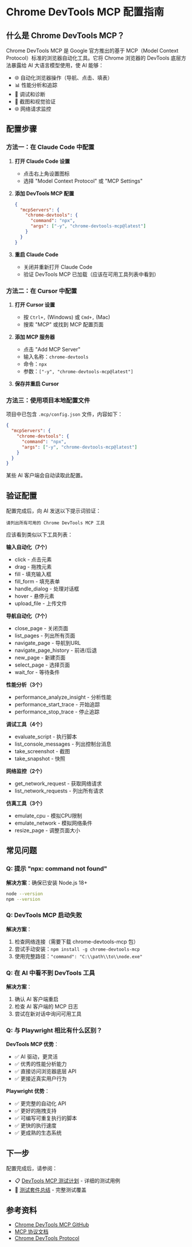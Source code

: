 # Chrome DevTools MCP 配置指南

## 什么是 Chrome DevTools MCP？

Chrome DevTools MCP 是 Google 官方推出的基于 MCP（Model Context Protocol）标准的浏览器自动化工具。它将 Chrome 浏览器的 DevTools 底层方法暴露给 AI 大语言模型使用，使 AI 能够：

- 🌐 自动化浏览器操作（导航、点击、填表）
- 📊 性能分析和追踪
- 🐛 调试和诊断
- 📸 截图和视觉验证
- 🌐 网络请求监控

## 配置步骤

### 方法一：在 Claude Code 中配置

1. **打开 Claude Code 设置**
   - 点击右上角设置图标
   - 选择 "Model Context Protocol" 或 "MCP Settings"

2. **添加 DevTools MCP 配置**
   ```json
   {
     "mcpServers": {
       "chrome-devtools": {
         "command": "npx",
         "args": ["-y", "chrome-devtools-mcp@latest"]
       }
     }
   }
   ```

3. **重启 Claude Code**
   - 关闭并重新打开 Claude Code
   - 验证 DevTools MCP 已加载（应该在可用工具列表中看到）

### 方法二：在 Cursor 中配置

1. **打开 Cursor 设置**
   - 按 `Ctrl+,` (Windows) 或 `Cmd+,` (Mac)
   - 搜索 "MCP" 或找到 MCP 配置页面

2. **添加 MCP 服务器**
   - 点击 "Add MCP Server"
   - 输入名称：`chrome-devtools`
   - 命令：`npx`
   - 参数：`["-y", "chrome-devtools-mcp@latest"]`

3. **保存并重启 Cursor**

### 方法三：使用项目本地配置文件

项目中已包含 `.mcp/config.json` 文件，内容如下：

```json
{
  "mcpServers": {
    "chrome-devtools": {
      "command": "npx",
      "args": ["-y", "chrome-devtools-mcp@latest"]
    }
  }
}
```

某些 AI 客户端会自动读取此配置。

## 验证配置

配置完成后，向 AI 发送以下提示词验证：

```
请列出所有可用的 Chrome DevTools MCP 工具
```

应该看到类似以下工具列表：

**输入自动化（7个）**
- click - 点击元素
- drag - 拖拽元素
- fill - 填充输入框
- fill_form - 填充表单
- handle_dialog - 处理对话框
- hover - 悬停元素
- upload_file - 上传文件

**导航自动化（7个）**
- close_page - 关闭页面
- list_pages - 列出所有页面
- navigate_page - 导航到URL
- navigate_page_history - 前进/后退
- new_page - 新建页面
- select_page - 选择页面
- wait_for - 等待条件

**性能分析（3个）**
- performance_analyze_insight - 分析性能
- performance_start_trace - 开始追踪
- performance_stop_trace - 停止追踪

**调试工具（4个）**
- evaluate_script - 执行脚本
- list_console_messages - 列出控制台消息
- take_screenshot - 截图
- take_snapshot - 快照

**网络监控（2个）**
- get_network_request - 获取网络请求
- list_network_requests - 列出所有请求

**仿真工具（3个）**
- emulate_cpu - 模拟CPU限制
- emulate_network - 模拟网络条件
- resize_page - 调整页面大小

## 常见问题

### Q: 提示 "npx: command not found"

**解决方案**：确保已安装 Node.js 18+
```bash
node --version
npm --version
```

### Q: DevTools MCP 启动失败

**解决方案**：
1. 检查网络连接（需要下载 chrome-devtools-mcp 包）
2. 尝试手动安装：`npm install -g chrome-devtools-mcp`
3. 使用完整路径：`"command": "C:\\path\\to\\node.exe"`

### Q: 在 AI 中看不到 DevTools 工具

**解决方案**：
1. 确认 AI 客户端重启
2. 检查 AI 客户端的 MCP 日志
3. 尝试在新对话中询问可用工具

### Q: 与 Playwright 相比有什么区别？

**DevTools MCP 优势**：
- ✅ AI 驱动，更灵活
- ✅ 优秀的性能分析能力
- ✅ 直接访问浏览器底层 API
- ✅ 更接近真实用户行为

**Playwright 优势**：
- ✅ 更完整的自动化 API
- ✅ 更好的拖拽支持
- ✅ 可编写可重复执行的脚本
- ✅ 更快的执行速度
- ✅ 更成熟的生态系统

## 下一步

配置完成后，请参阅：
- 📋 [DevTools MCP 测试计划](./devtools-mcp-test-plan.md) - 详细的测试用例
- 🎯 [测试套件总结](../tests/comprehensive/00-test-suite-summary.md) - 完整测试覆盖

## 参考资料

- [Chrome DevTools MCP GitHub](https://github.com/ChromeDevTools/chrome-devtools-mcp)
- [MCP 协议文档](https://modelcontextprotocol.io/)
- [Chrome DevTools Protocol](https://chromedevtools.github.io/devtools-protocol/)
